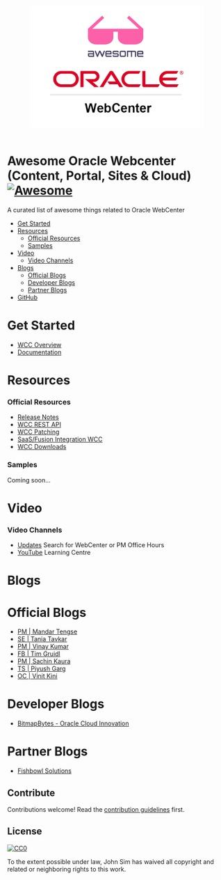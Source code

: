 <p align="center">
  <br>
  <img width="400" src="./awesome-webcenter.png" alt="logo of Awesome WebCenter repository">
  <br>
  <br>
</p>

# Awesome Oracle Webcenter (Content, Portal, Sites & Cloud) [![Awesome](https://awesome.re/badge.svg)](https://awesome.re)
A curated list of awesome things related to Oracle WebCenter

- [Get Started](#get-started)
- [Resources](#resources)
  - [Official Resources](#official-resources)
  - [Samples](#samples)
- [Video](#video)
  - [Video Channels](#video-channels)
- [Blogs](#resources)
  - [Official Blogs](#official-blogs)
  - [Developer Blogs](#developer-blogs)
  - [Partner Blogs](#partner-blogs)
- [GitHub](#github)

# Get Started
- [WCC Overview](https://www.oracle.com/uk/content-management/webcenter-content/)
- [Documentation](https://docs.oracle.com/en/middleware/webcenter/index.html)

# Resources

### Official Resources
- [Release Notes](https://docs.oracle.com/en/cloud/paas/webcenter-content/webcenter-content-marketplace/)
- [WCC REST API](https://docs.oracle.com/en/cloud/paas/webcenter-content/webcenter-content-api/index.html)
- [WCC Patching](https://docs.oracle.com/en/cloud/paas/webcenter/webcenter-marketplace/index.html)
- [SaaS/Fusion Integration WCC](https://docs.oracle.com/en/cloud/paas/webcenter-content/extend-objects/#configure-webcenter-content-for-fa-integration)
- [WCC Downloads](https://www.oracle.com/uk/middleware/technologies/webcenter-content-download.html)

### Samples
Coming soon... 

# Video

### Video Channels
 - [Updates](https://asktom.oracle.com/) Search for WebCenter or PM Office Hours
 - [YouTube](https://www.youtube.com/@OracleLearning/search?query=webcenter) Learning Centre

# Blogs


# Official Blogs
- [PM | Mandar Tengse](https://blogs.oracle.com/authors/mandar-tengse)
- [SE | Tania Tavkar](https://blogs.oracle.com/authors/tania-tavkar)
- [PM | Vinay Kumar](https://blogs.oracle.com/authors/vinay-kumar)
- [FB | Tim Gruidl](https://blogs.oracle.com/authors/tim-gruidl)
- [PM | Sachin Kaura](https://blogs.oracle.com/authors/sachin-kaura)
- [TS | Piyush Garg](https://blogs.oracle.com/authors/piyush-garg)
- [OC | Vinit Kini](https://blogs.oracle.com/authors/vinit-kini)


# Developer Blogs
- [BitmapBytes - Oracle Cloud Innovation](https://bitmapbytes.com)

# Partner Blogs
- [Fishbowl Solutions](https://fishbowlsolutions.com/blog)


## Contribute

Contributions welcome! Read the [contribution guidelines](contributing.md) first.


## License

[![CC0](https://mirrors.creativecommons.org/presskit/buttons/88x31/svg/cc-zero.svg)](https://creativecommons.org/publicdomain/zero/1.0)

To the extent possible under law, John Sim has waived all copyright and
related or neighboring rights to this work.


